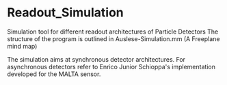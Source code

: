 # Readout_Simulation
Simulation tool for different readout architectures of Particle Detectors
The structure of the program is outlined in Auslese-Simulation.mm (A Freeplane mind map)

The simulation aims at synchronous detector architectures. For asynchronous detectors refer to Enrico Junior Schioppa's implementation developed for the MALTA sensor.